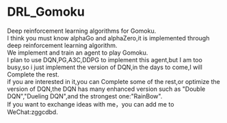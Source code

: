 # DRL_Gomoku
Deep reinforcement learning algorithms for Gomoku.  
I think you must know alphaGo and alphaZero,it is implemented through deep reinforcement learning algorithm.  
We implement and train an agent to play Gomoku.  
I plan to use DQN,PG,A3C,DDPG to implement this agent,but I am too busy,so i just implement the version of DQN,in the days to come,I will Complete the rest.  
if you are interested in it,you can Complete some of the rest,or optimize the version of DQN,the DQN has many enhanced version such as "Double DQN","Dueling DQN",and the strongest one:"RainBow".    
If you want to exchange ideas with me，you can add me to WeChat:zggcdbd.  

